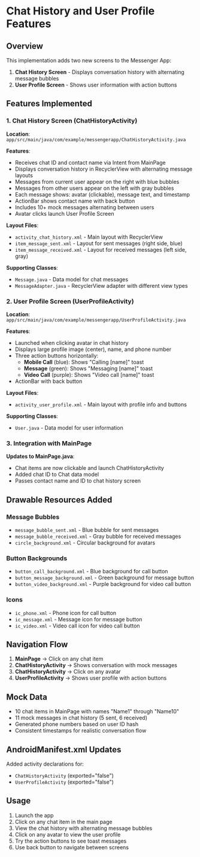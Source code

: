 # Chat History and User Profile Features

## Overview
This implementation adds two new screens to the Messenger App:

1. **Chat History Screen** - Displays conversation history with alternating message bubbles
2. **User Profile Screen** - Shows user information with action buttons

## Features Implemented

### 1. Chat History Screen (ChatHistoryActivity)

**Location**: `app/src/main/java/com/example/messengerapp/ChatHistoryActivity.java`

**Features**:
- Receives chat ID and contact name via Intent from MainPage
- Displays conversation history in RecyclerView with alternating message layouts
- Messages from current user appear on the right with blue bubbles
- Messages from other users appear on the left with gray bubbles
- Each message shows: avatar (clickable), message text, and timestamp
- ActionBar shows contact name with back button
- Includes 10+ mock messages alternating between users
- Avatar clicks launch User Profile Screen

**Layout Files**:
- `activity_chat_history.xml` - Main layout with RecyclerView
- `item_message_sent.xml` - Layout for sent messages (right side, blue)
- `item_message_received.xml` - Layout for received messages (left side, gray)

**Supporting Classes**:
- `Message.java` - Data model for chat messages
- `MessageAdapter.java` - RecyclerView adapter with different view types

### 2. User Profile Screen (UserProfileActivity)

**Location**: `app/src/main/java/com/example/messengerapp/UserProfileActivity.java`

**Features**:
- Launched when clicking avatar in chat history
- Displays large profile image (center), name, and phone number
- Three action buttons horizontally:
  - **Mobile Call** (blue): Shows "Calling [name]" toast
  - **Message** (green): Shows "Messaging [name]" toast  
  - **Video Call** (purple): Shows "Video call [name]" toast
- ActionBar with back button

**Layout Files**:
- `activity_user_profile.xml` - Main layout with profile info and buttons

**Supporting Classes**:
- `User.java` - Data model for user information

### 3. Integration with MainPage

**Updates to MainPage.java**:
- Chat items are now clickable and launch ChatHistoryActivity
- Added chat ID to Chat data model
- Passes contact name and ID to chat history screen

## Drawable Resources Added

### Message Bubbles
- `message_bubble_sent.xml` - Blue bubble for sent messages
- `message_bubble_received.xml` - Gray bubble for received messages
- `circle_background.xml` - Circular background for avatars

### Button Backgrounds
- `button_call_background.xml` - Blue background for call button
- `button_message_background.xml` - Green background for message button
- `button_video_background.xml` - Purple background for video call button

### Icons
- `ic_phone.xml` - Phone icon for call button
- `ic_message.xml` - Message icon for message button
- `ic_video.xml` - Video call icon for video call button

## Navigation Flow

1. **MainPage** → Click on any chat item
2. **ChatHistoryActivity** → Shows conversation with mock messages
3. **ChatHistoryActivity** → Click on any avatar
4. **UserProfileActivity** → Shows user profile with action buttons

## Mock Data

- 10 chat items in MainPage with names "Name1" through "Name10"
- 11 mock messages in chat history (5 sent, 6 received)
- Generated phone numbers based on user ID hash
- Consistent timestamps for realistic conversation flow

## AndroidManifest.xml Updates

Added activity declarations for:
- `ChatHistoryActivity` (exported="false")
- `UserProfileActivity` (exported="false")

## Usage

1. Launch the app
2. Click on any chat item in the main page
3. View the chat history with alternating message bubbles
4. Click on any avatar to view the user profile
5. Try the action buttons to see toast messages
6. Use back button to navigate between screens 